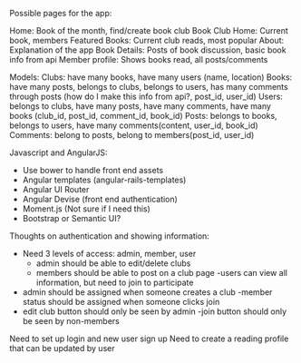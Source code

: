 Possible pages for the app:

Home: Book of the month, find/create book club
Book Club Home: Current book, members
Featured Books: Current club reads, most popular
About: Explanation of the app 
Book Details: Posts of book discussion, basic book info from api
Member profile: Shows books read, all posts/comments

Models:
Clubs: have many books, have many users (name, location)
Books: have many posts, belongs to clubs, belongs to users, has many comments through posts (how do I make this info from api?, post_id, user_id)
Users: belongs to clubs, have many posts, have many comments, have many books (club_id, post_id, comment_id, book_id)
Posts: belongs to books, belongs to users, have many comments(content, user_id, book_id)
Comments: belong to posts, belong to members(post_id, user_id)

Javascript and AngularJS:
- Use bower to handle front end assets
- Angular templates (angular-rails-templates)
- Angular UI Router
- Angular Devise (front end authentication)
- Moment.js (Not sure if I need this)
- Bootstrap or Semantic UI?

Thoughts on authentication and showing information:
- Need 3 levels of access: admin, member, user
  - admin should be able to edit/delete clubs
  - members should be able to post on a club page
  -users can view all information, but need to join to participate
- admin should be assigned when someone creates a club
-member status should be assigned when someone clicks join
- edit club button should only be seen by admin
-join button should only be seen by non-members

Need to set up login and new user sign up
Need to create a reading profile that can be updated by user

